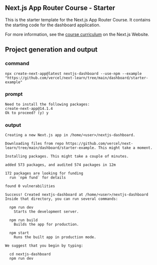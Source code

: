 ## Next.js App Router Course - Starter

This is the starter template for the Next.js App Router Course. It contains the starting code for the dashboard application.

For more information, see the [course curriculum](https://nextjs.org/learn) on the Next.js Website.

## Project generation and output

### command

    npx create-next-app@latest nextjs-dashboard --use-npm --example "https://github.com/vercel/next-learn/tree/main/dashboard/starter-example"

### prompt

    Need to install the following packages:
    create-next-app@14.1.4
    Ok to proceed? (y) y

### output

    Creating a new Next.js app in /home/<user>/nextjs-dashboard.

    Downloading files from repo https://github.com/vercel/next-learn/tree/main/dashboard/starter-example. This might take a moment.

    Installing packages. This might take a couple of minutes.

    added 573 packages, and audited 574 packages in 12m

    172 packages are looking for funding
      run `npm fund` for details

    found 0 vulnerabilities

    Success! Created nextjs-dashboard at /home/<user>/nextjs-dashboard
    Inside that directory, you can run several commands:

      npm run dev
        Starts the development server.

      npm run build
        Builds the app for production.

      npm start
        Runs the built app in production mode.

    We suggest that you begin by typing:

      cd nextjs-dashboard
      npm run dev
